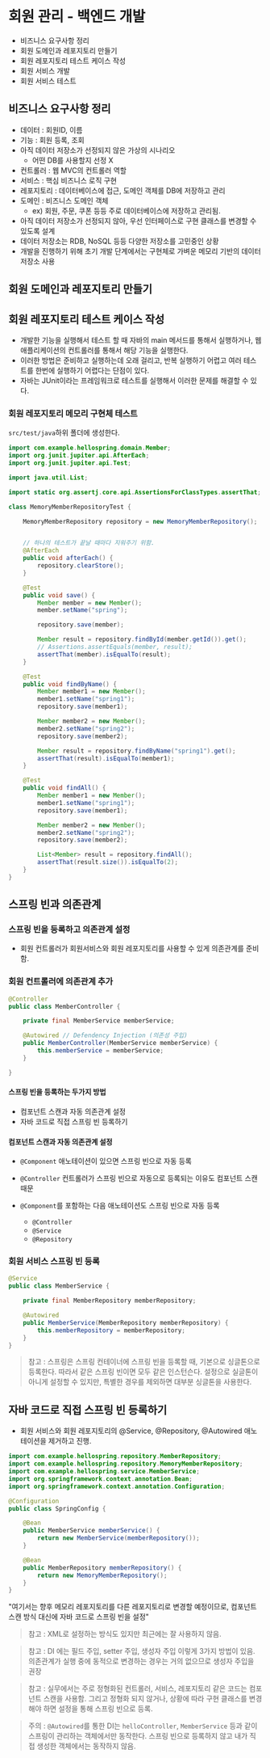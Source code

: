 # 회원 관리 - 백엔드 개발
- 비즈니스 요구사항 정리
- 회원 도메인과 레포지토리 만들기
- 회원 레포지토리 테스트 케이스 작성
- 회원 서비스 개발
- 회원 서비스 테스트

## 비즈니스 요구사항 정리
- 데이터 : 회원ID, 이름
- 기능 : 회원 등록, 조회
- 아직 데이터 저장소가 선정되지 않은 가상의 시나리오
  - 어떤 DB를 사용할지 선정 X
- 컨트롤러 : 웹 MVC의 컨트롤러 역할
- 서비스 : 핵심 비즈니스 로직 구현
- 레포지토리 : 데이터베이스에 접근, 도메인 객체를 DB에 저장하고 관리
- 도메인 : 비즈니스 도메인 객체
  - ex) 회원, 주문, 쿠폰 등등 주로 데이터베이스에 저장하고 관리됨.
- 아직 데이터 저장소가 선정되지 않아, 우선 인터페이스로 구현 클래스를 변경할 수 있도록 설계
- 데이터 저장소는 RDB, NoSQL 등등 다양한 저장소를 고민중인 상황
- 개발을 진행하기 위해 초기 개발 단계에서는 구현체로 가벼운 메모리 기반의 데이터 저장소 사용

## 회원 도메인과 레포지토리 만들기


## 회원 레포지토리 테스트 케이스 작성
- 개발한 기능을 실행해서 테스트 할 때 자바의 main 메서드를 통해서 실행하거나, 웹 애플리케이션의 컨트롤러를 통해서 해당 기능을 실행한다.  
- 이러한 방법은 준비하고 실행하는데 오래 걸리고, 반복 실행하기 어렵고 여러 테스트를 한번에 실행하기 어렵다는 단점이 있다.  
- 자바는 JUnit이라는 프레임워크로 테스트를 실행해서 이러한 문제를 해결할 수 있다.

### 회원 레포지토리 메모리 구현체 테스트
`src/test/java`하위 폴더에 생성한다.
```java
import com.example.hellospring.domain.Member;
import org.junit.jupiter.api.AfterEach;
import org.junit.jupiter.api.Test;

import java.util.List;

import static org.assertj.core.api.AssertionsForClassTypes.assertThat;

class MemoryMemberRepositoryTest {

    MemoryMemberRepository repository = new MemoryMemberRepository();


    // 하나의 테스트가 끝날 때마다 지워주기 위함.
    @AfterEach
    public void afterEach() {
        repository.clearStore();
    }

    @Test
    public void save() {
        Member member = new Member();
        member.setName("spring");

        repository.save(member);

        Member result = repository.findById(member.getId()).get();
        // Assertions.assertEquals(member, result);
        assertThat(member).isEqualTo(result);
    }

    @Test
    public void findByName() {
        Member member1 = new Member();
        member1.setName("spring1");
        repository.save(member1);

        Member member2 = new Member();
        member2.setName("spring2");
        repository.save(member2);

        Member result = repository.findByName("spring1").get();
        assertThat(result).isEqualTo(member1);
    }

    @Test
    public void findAll() {
        Member member1 = new Member();
        member1.setName("spring1");
        repository.save(member1);

        Member member2 = new Member();
        member2.setName("spring2");
        repository.save(member2);

        List<Member> result = repository.findAll();
        assertThat(result.size()).isEqualTo(2);
    }
}
```

## 스프링 빈과 의존관계

### 스프링 빈을 등록하고 의존관계 설정
- 회원 컨트롤러가 회원서비스와 회원 레포지토리를 사용할 수 있게 의존관계를 준비함.

### 회원 컨트롤러에 의존관계 추가
```java
@Controller
public class MemberController {

    private final MemberService memberService;

    @Autowired // Defendency Injection (의존성 주입)
    public MemberController(MemberService memberService) {
        this.memberService = memberService;
    }

}
```

#### 스프링 빈을 등록하는 두가지 방법
- 컴포넌트 스캔과 자동 의존관계 설정
- 자바 코드로 직접 스프링 빈 등록하기

#### 컴포넌트 스캔과 자동 의존관계 설정

- `@Component` 애노테이션이 있으면 스프링 빈으로 자동 등록
- `@Controller` 컨트롤러가 스프링 빈으로 자동으로 등록되는 이유도 컴포넌트 스캔 때문

- `@Component`를 포함하는 다음 애노테이션도 스프링 빈으로 자동 등록
  - `@Controller`
  - `@Service`
  - `@Repository`

### 회원 서비스 스프링 빈 등록
```java
@Service
public class MemberService {

    private final MemberRepository memberRepository;

    @Autowired
    public MemberService(MemberRepository memberRepository) {
        this.memberRepository = memberRepository;
    }
}
```
> 참고 : 스프링은 스프링 컨테이너에 스프링 빈을 등록할 때, 기본으로 싱글톤으로 등록한다. 따라서 같은 스프링 빈이면 모두 같은 인스턴슨다. 설정으로 실글톤이 아니게 설정할 수 있지만, 특별한 경우를 제외하면 대부분 싱글톤을 사용한다.

## 자바 코드로 직접 스프링 빈 등록하기
- 회원 서비스와 회원 레포지토리의 @Service, @Repository, @Autowired 애노테이션을 제거하고 진행.
```java
import com.example.hellospring.repository.MemberRepository;
import com.example.hellospring.repository.MemoryMemberRepository;
import com.example.hellospring.service.MemberService;
import org.springframework.context.annotation.Bean;
import org.springframework.context.annotation.Configuration;

@Configuration
public class SpringConfig {

    @Bean
    public MemberService memberService() {
        return new MemberService(memberRepository());
    }

    @Bean
    public MemberRepository memberRepository() {
        return new MemoryMemberRepository();
    }
}
```
"여기서는 향후 메모리 레포지토리를 다른 레포지토리로 변경할 예정이므로, 컴포넌트 스캔 방식 대신에 자바 코드로 스프링 빈을 설정"

> 참고 : XML로 설정하는 방식도 있지만 최근에는 잘 사용하지 않음.

> 참고 : DI 에는 필드 주입, setter 주입, 생성자 주입 이렇게 3가지 방법이 있음. 의존관계가 실행 중에 동적으로 변경하는 경우는 거의 없으므로 생성자 주입을 권장

> 참고 : 실무에서는 주로 정형화된 컨트롤러, 서비스, 레포지토리 같은 코드는 컴포넌트 스캔을 사용함. 그리고 정형화 되지 않거나, 상황에 따라 구현 클래스를 변경해야 하면 설정을 통해 스프링 빈으로 등록.

> 주의 : `@Autowired`를 통한 DI는 `helloController`, `MemberService` 등과 같이 스프링이 관리하는 객체에서만 동작한다. 스프링 빈으로 등록하지 않고 내가 직접 생성한 객체에서는 동작하지 않음.